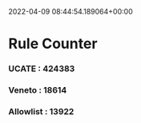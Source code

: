 2022-04-09 08:44:54.189064+00:00
# Rule Counter 
 ### UCATE : 424383

 ### Veneto : 18614

 ### Allowlist : 13922
